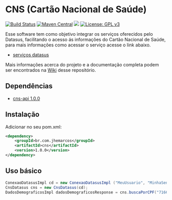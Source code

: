 # CNS (Cartão Nacional de Saúde)

[![Build Status](https://travis-ci.org/jhemarcos/cns.svg?branch=master)](https://travis-ci.org/jhemarcos/cns)
[![Maven Central](https://maven-badges.herokuapp.com/maven-central/br.com.jhemarcos/cns/badge.svg)](https://maven-badges.herokuapp.com/maven-central/br.com.jhemarcos/cns/)
<a href="http://www.methodscount.com/?lib=br.com.jhemarcos%3Acns%3A1.0.0"><img src="https://img.shields.io/badge/Methods and size-core: 39 | deps: 9939 | 13 KB-e91e63.svg"/></a>
[![License: GPL v3](https://img.shields.io/badge/License-GPL%20v3-blue.svg)](http://www.gnu.org/licenses/gpl-3.0)

Esse software tem como objetivo integrar os serviços oferecidos pelo Datasus, facilitando o acesso ás informações do Cartão Nacional de Saúde, para mais informações como acessar o serviço acesse o link abaixo.
* [serviços datasus](https://servicos-datasus.saude.gov.br) 

Mais informações acerca do projeto e a documentação completa podem ser encontrados na [Wiki](https://github.com/jhemarcos/cns/wiki) desse repositório.

## Dependências
* [cns-api 1.0.0](https://github.com/jhemarcos/cns-api) 

## Instalação
Adicionar no seu pom.xml:

```xml
<dependency>
    <groupId>br.com.jhemarcos</groupId>
    <artifactId>cns</artifactId>
    <version>1.0.0</version>
</dependency>

```

## Uso básico

```java
ConexaoDatasusImpl cd = new ConexaoDatasusImpl ("MeuUsuario", "MinhaSenha", true);
CnsDatasus cns = new CnsDatasus(cd);
DadosDemograficosImpl dadosDemograficosResponse = cns.buscaPorCPF("71662652054");
```

